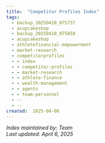 ```yaml
---
title:  "Competitor Profiles Index"
tags:
  - backup_20250410_075737
  - acupcakeshop
  - backup_20250410_075058
  - acupcakeshop
  - athletefinancial-empowerment
  - market-research
  - competitorprofiles
  - - index
  - - competitor-profiles
  - - market-research
  - - athlete-finance
  - - wealth-management
  - - agents
  - - team-personnel
  - --
  - --
created:  2025-04-06
---
```



*Index maintained by: Team*  
*Last updated: April 6, 2025*
